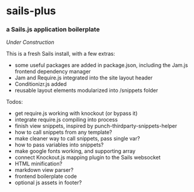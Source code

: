 # sails-plus
### a Sails.js application boilerplate

*Under Construction*

This is a fresh Sails install, with a few extras:

- some useful packages are added in package.json, including the Jam.js frontend dependency manager
- Jam and Require.js integrated into the site layout header
- Conditionizr.js added
- reusable layout elements modularized into /snippets folder

Todos:

- get require.js working with knockout (or bypass it)
- integrate require.js compiling into process
- finish view snippets, inspired by punch-thirdparty-snippets-helper
- how to call snippets from any template?
- make cleaner way to call snippets, pass single var?
- how to pass variables into snippets?
- make google fonts working, and supporting array
- connect Knockout.js mapping plugin to the Sails websocket
- HTML minification?
- markdown view parser?
- frontend boilerplate code
- optional js assets in footer?


